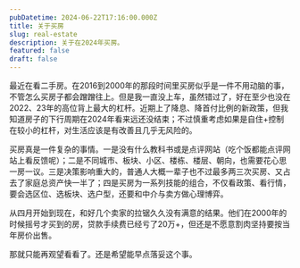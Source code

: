 ```yaml
---
pubDatetime: 2024-06-22T17:16:00.000Z
title: 关于买房
slug: real-estate
description: 关于在2024年买房。
featured: false
draft: false
---
```



最近在看二手房。在2016到2000年的那段时间里买房似乎是一件不用动脑的事，不管怎么买房子都会蹭蹭往上。但是我一直没上车，虽然错过了，好在至少也没在2022、23年的高位背上最大的杠杆。近期上了降息、降首付比例的新政策，但我知道房子的下行周期在2024年看来远还没结束；不过慎重考虑如果是自住+控制在较小的杠杆，对生活应该是有改善且几乎无风险的。

买房真是一件复杂的事情。一是没有什么教科书或是点评网站（吃个饭都能点评网站上看反馈呢）；二是不同城市、板块、小区、楼栋、楼层、朝向，也需要花心思一房一议。三是决策影响重大的，普通人大概一辈子也不过最多两三次买房、又占去了家庭总资产快一半了；四是买房为一系列技能的组合，不仅看政策、看行情，要会选区位、选板块、选户型，还要和中介与卖方做心理博弈。

从四月开始到现在，和好几个卖家的拉锯久久没有满意的结果。他们在2000年的时候摇号才买到的房，贷款手续费已经亏了20万+，但还是不愿意割肉坚持要按当年房价出售。

那就只能再观望看看了。还是希望能早点落妥这个事。